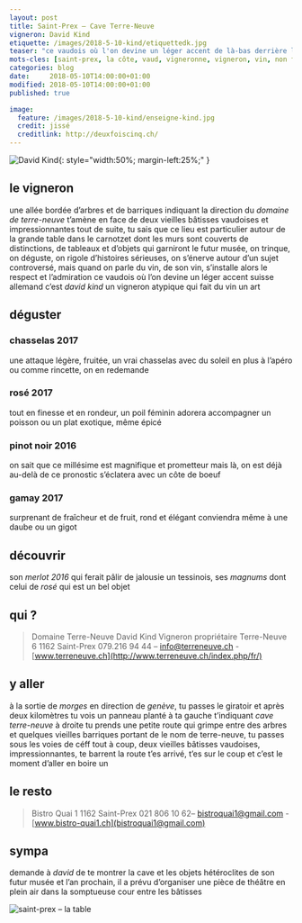 ```yaml
---
layout: post
title: Saint-Prex — Cave Terre-Neuve
vigneron: David Kind
etiquette: /images/2018-5-10-kind/etiquettedk.jpg
teaser: "ce vaudois où l'on devine un léger accent de là-bas derrière les röstis c'est david kind un vigneron atypique qui fait du vin un art"
mots-cles: [saint-prex, la côte, vaud, vigneronne, vigneron, vin, non filtré, cépage, cave, bouteille, terroir, degustation, 5dl, 7dl, 50cl, 70cl, 75cl]
categories: blog
date:     2018-05-10T14:00:00+01:00
modified: 2018-05-10T14:00:00+01:00
published: true

image:
  feature: /images/2018-5-10-kind/enseigne-kind.jpg
  credit: jissé
  creditlink: http://deuxfoiscinq.ch/
---
```


![David Kind][i1]{: style="width:50%; margin-left:25%;" }

[i1]: ../../images/2018-5-10-kind/vigneron-kind2.jpg

## le vigneron
une allée bordée d’arbres et de barriques indiquant la direction du *domaine de terre-neuve* t’amène en face de deux vieilles bâtisses vaudoises et impressionnantes
tout de suite, tu sais que ce lieu est particulier
autour de la grande table dans le carnotzet dont les murs sont couverts de distinctions, de tableaux et d’objets qui garniront le futur musée, on trinque, on déguste, on rigole d’histoires sérieuses, on s’énerve autour d’un sujet controversé, mais quand on parle du vin, de son vin, s’installe alors le respect et l’admiration
ce vaudois où l’on devine un léger accent suisse allemand c’est *david kind* un vigneron atypique qui fait du vin un art

## déguster
### chasselas 2017
une attaque légère, fruitée, un vrai chasselas avec du soleil en plus
à l’apéro ou comme rincette, on en redemande

### rosé 2017
tout en finesse et en rondeur, un poil féminin
adorera accompagner un poisson ou un plat exotique, même épicé

### pinot noir 2016
on sait que ce millésime est magnifique et prometteur
mais là, on est déjà au-delà de ce pronostic
s’éclatera avec un côte de boeuf

### gamay 2017
surprenant de fraîcheur et de fruit, rond et élégant
conviendra même à une daube ou un gigot


## découvrir
son *merlot 2016* qui ferait pâlir de jalousie un tessinois, ses *magnums* dont celui de *rosé* qui est un bel objet

## qui ?
> Domaine Terre-Neuve
> David Kind
> Vigneron propriétaire
> Terre-Neuve 6
> 1162 Saint-Prex
> 079.216 94 44 – [info@terreneuve.ch](mailto:info@terreneuve.ch]) - [www.terreneuve.ch](http://www.terreneuve.ch/index.php/fr/)

## y aller
à la sortie de *morges* en direction de *genève*, tu passes le giratoir et après deux kilomètres tu vois un panneau planté à ta gauche t’indiquant *cave terre-neuve* à droite
tu prends une petite route qui grimpe entre des arbres et quelques vieilles barriques
portant de le nom de terre-neuve, tu passes sous les voies de céff
tout à coup, deux vieilles bâtisses vaudoises, impressionnantes, te barrent la route
t’es arrivé, t’es sur le coup et c’est le moment d’aller en boire un

## le resto
> Bistro Quai 1
> 1162 Saint-Prex
> 021 806 10 62– [bistroquai1@gmail.com](mailto:bistroquai1@gmail.com) - [www.bistro-quai1.ch](bistroquai1@gmail.com)

## sympa
demande à *david* de te montrer la cave et les objets hétéroclites de son futur musée
et l’an prochain, il a prévu d’organiser une pièce de théâtre en plein air dans la somptueuse cour entre les bâtisses

![saint-prex – la table][i2]

[i2]: ../../images/2018-5-10-kind/table-kind3.jpg

